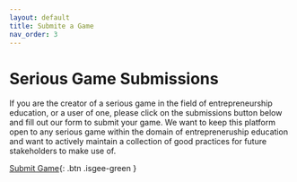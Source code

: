 ```yaml
---
layout: default
title: Submite a Game
nav_order: 3
---
```


# Serious Game Submissions  

If you are the creator of a serious game in the field of entrepreneurship education, or a user of one, please click on the submissions button below and fill out our form to submit your game. We want to keep this platform open to any serious game within the domain of entrepreneruship education and want to actively maintain a collection of good practices for future stakeholders to make use of. 

[Submit Game](http://google.com/){: .btn .isgee-green }
